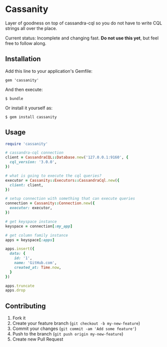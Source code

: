 # Cassanity

Layer of goodness on top of cassandra-cql so you do not have to write CQL strings all over the place.

Current status: Incomplete and changing fast. **Do not use this yet**, but feel free to follow along.

## Installation

Add this line to your application's Gemfile:

    gem 'cassanity'

And then execute:

    $ bundle

Or install it yourself as:

    $ gem install cassanity

## Usage

```ruby
require 'cassanity'

# cassandra-cql connection
client = CassandraCQL::Database.new('127.0.0.1:9160', {
  cql_version: '3.0.0',
})

# what is going to execute the cql queries?
executor = Cassanity::Executors::CassandraCql.new({
  client: client,
})

# setup connection with something that can execute queries
connection = Cassanity::Connection.new({
  executor: executor,
})

# get keyspace instance
keyspace = connection[:my_app]

# get column family instance
apps = keyspace[:apps]

apps.insert({
  data: {
    id: '1',
    name: 'GitHub.com',
    created_at: Time.now,
  }
})

apps.truncate
apps.drop

```

## Contributing

1. Fork it
2. Create your feature branch (`git checkout -b my-new-feature`)
3. Commit your changes (`git commit -am 'Add some feature'`)
4. Push to the branch (`git push origin my-new-feature`)
5. Create new Pull Request
